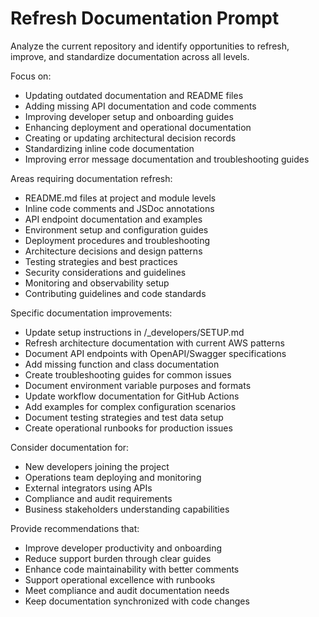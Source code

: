 # Refresh Documentation Prompt

Analyze the current repository and identify opportunities to refresh, improve, and standardize documentation across all levels.

Focus on:
- Updating outdated documentation and README files
- Adding missing API documentation and code comments
- Improving developer setup and onboarding guides
- Enhancing deployment and operational documentation
- Creating or updating architectural decision records
- Standardizing inline code documentation
- Improving error message documentation and troubleshooting guides

Areas requiring documentation refresh:
- README.md files at project and module levels
- Inline code comments and JSDoc annotations
- API endpoint documentation and examples
- Environment setup and configuration guides
- Deployment procedures and troubleshooting
- Architecture decisions and design patterns
- Testing strategies and best practices
- Security considerations and guidelines
- Monitoring and observability setup
- Contributing guidelines and code standards

Specific documentation improvements:
- Update setup instructions in /_developers/SETUP.md
- Refresh architecture documentation with current AWS patterns
- Document API endpoints with OpenAPI/Swagger specifications
- Add missing function and class documentation
- Create troubleshooting guides for common issues
- Document environment variable purposes and formats
- Update workflow documentation for GitHub Actions
- Add examples for complex configuration scenarios
- Document testing strategies and test data setup
- Create operational runbooks for production issues

Consider documentation for:
- New developers joining the project
- Operations team deploying and monitoring
- External integrators using APIs
- Compliance and audit requirements
- Business stakeholders understanding capabilities

Provide recommendations that:
- Improve developer productivity and onboarding
- Reduce support burden through clear guides
- Enhance code maintainability with better comments
- Support operational excellence with runbooks
- Meet compliance and audit documentation needs
- Keep documentation synchronized with code changes